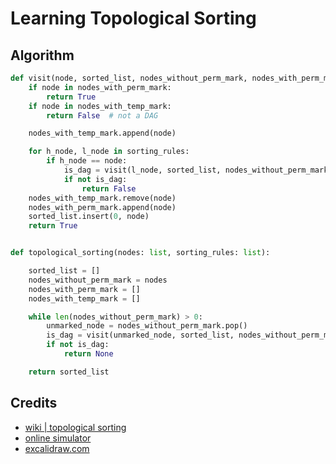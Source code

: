 # Learning Topological Sorting

## Algorithm

```python
def visit(node, sorted_list, nodes_without_perm_mark, nodes_with_perm_mark, nodes_with_temp_mark, sorting_rules):
    if node in nodes_with_perm_mark:
        return True
    if node in nodes_with_temp_mark:
        return False  # not a DAG

    nodes_with_temp_mark.append(node)

    for h_node, l_node in sorting_rules:
        if h_node == node:
            is_dag = visit(l_node, sorted_list, nodes_without_perm_mark, nodes_with_perm_mark, nodes_with_temp_mark, sorting_rules)
            if not is_dag:
                return False
    nodes_with_temp_mark.remove(node)
    nodes_with_perm_mark.append(node)
    sorted_list.insert(0, node)
    return True


def topological_sorting(nodes: list, sorting_rules: list):

    sorted_list = []
    nodes_without_perm_mark = nodes
    nodes_with_perm_mark = []
    nodes_with_temp_mark = []

    while len(nodes_without_perm_mark) > 0:
        unmarked_node = nodes_without_perm_mark.pop()
        is_dag = visit(unmarked_node, sorted_list, nodes_without_perm_mark, nodes_with_perm_mark, nodes_with_temp_mark, sorting_rules)
        if not is_dag:
            return None

    return sorted_list


```


## Credits

- [wiki | topological sorting](https://en.wikipedia.org/wiki/Topological_sorting#:~:text=In%20computer%20science%2C%20a%20topological,before%20v%20in%20the%20ordering.)
- [online simulator](https://www.cs.usfca.edu/~galles/visualization/TopoSortDFS.html)
- [excalidraw.com](https://excalidraw.com/#room=5810807c04346450296c,sIQDdK2IeP8zWEGtubAKJg)


